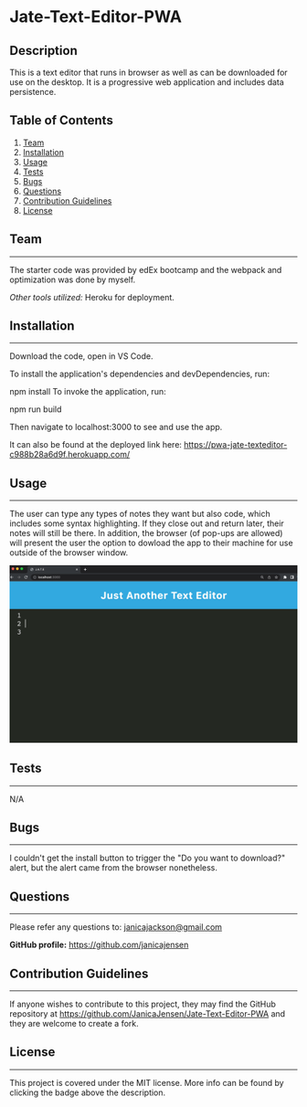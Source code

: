 # Jate-Text-Editor-PWA



## Description

This is a text editor that runs in browser as well as can be downloaded for use on the desktop. It is a progressive web application and includes data persistence.

## Table of Contents

1. [Team](#team)
2. [Installation](#installation)
3. [Usage](#usage)
4. [Tests](#tests)
5. [Bugs](#bugs)
6. [Questions](#questions)
7. [Contribution Guidelines](#contribution-guidelines)
8. [License](#license)

## Team

---

The starter code was provided by edEx bootcamp and the webpack and optimization was done by myself.

_Other tools utilized:_
Heroku for deployment.

## Installation

---
Download the code, open in VS Code.

To install the application's dependencies and devDependencies, run:

npm install
To invoke the application, run:

npm run build

Then navigate to localhost:3000 to see and use the app.

It can also be found at the deployed link here: https://pwa-jate-texteditor-c988b28a6d9f.herokuapp.com/

## Usage

---

The user can type any types of notes they want but also code, which includes some syntax highlighting. If they close out and return later, their notes will still be there. In addition, the browser (of pop-ups are allowed) will present the user the option to dowload the app to their machine for use outside of the browser window. 

![functionality](/images/pwa%20func.gif)

## Tests

---

N/A


## Bugs

---

I couldn't get the install button to trigger the "Do you want to download?" alert, but the alert came from the browser nonetheless.

## Questions

---

Please refer any questions to: janicajackson@gmail.com

**GitHub profile:** https://github.com/janicajensen

## Contribution Guidelines

---

If anyone wishes to contribute to this project, they may find the GitHub repository at https://github.com/JanicaJensen/Jate-Text-Editor-PWA and they are welcome to create a fork.

## License

---

This project is covered under the MIT license.
More info can be found by clicking the badge above the description.


